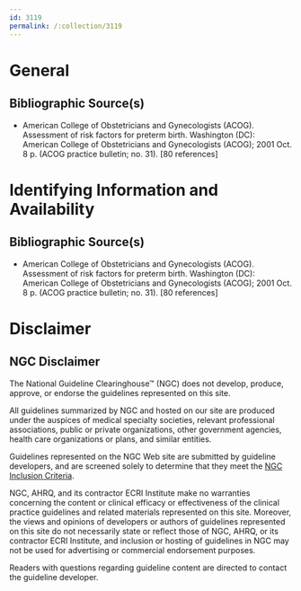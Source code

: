 ```yaml
---
id: 3119
permalink: /:collection/3119
---
```


# General

## Bibliographic Source(s)

- American College of Obstetricians and Gynecologists (ACOG). Assessment of risk factors for preterm birth. Washington (DC): American College of Obstetricians and Gynecologists (ACOG); 2001 Oct. 8 p. (ACOG practice bulletin; no. 31). [80 references]

# Identifying Information and Availability

## Bibliographic Source(s)

- American College of Obstetricians and Gynecologists (ACOG). Assessment of risk factors for preterm birth. Washington (DC): American College of Obstetricians and Gynecologists (ACOG); 2001 Oct. 8 p. (ACOG practice bulletin; no. 31). [80 references]

# Disclaimer

## NGC Disclaimer

The National Guideline Clearinghouse™ (NGC) does not develop, produce, approve, or endorse the guidelines represented on this site.

All guidelines summarized by NGC and hosted on our site are produced under the auspices of medical specialty societies, relevant professional associations, public or private organizations, other government agencies, health care organizations or plans, and similar entities.

Guidelines represented on the NGC Web site are submitted by guideline developers, and are screened solely to determine that they meet the [NGC Inclusion Criteria](/help-and-about/summaries/inclusion-criteria).

NGC, AHRQ, and its contractor ECRI Institute make no warranties concerning the content or clinical efficacy or effectiveness of the clinical practice guidelines and related materials represented on this site. Moreover, the views and opinions of developers or authors of guidelines represented on this site do not necessarily state or reflect those of NGC, AHRQ, or its contractor ECRI Institute, and inclusion or hosting of guidelines in NGC may not be used for advertising or commercial endorsement purposes.

Readers with questions regarding guideline content are directed to contact the guideline developer.

